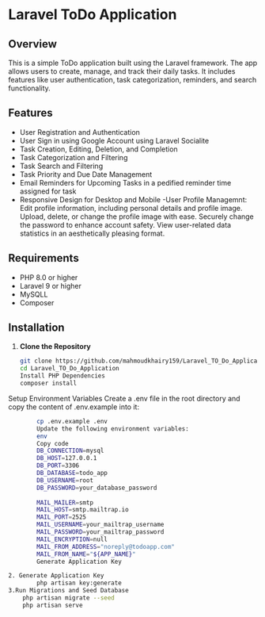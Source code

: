# Laravel ToDo Application

## Overview

This is a simple ToDo application built using the Laravel framework. The app allows users to create, manage, and track their daily tasks. It includes features like user authentication, task categorization, reminders, and search functionality.

## Features

- User Registration and Authentication
- User Sign in  using Google Account using Laravel Socialite
- Task Creation, Editing, Deletion, and Completion
- Task Categorization and Filtering
- Task Search and Filtering
- Task Priority and Due Date Management
- Email Reminders for Upcoming Tasks in a pedified reminder time assigned for task
- Responsive Design for Desktop and Mobile
-User Profile Managemnt:
Edit profile information, including personal details and profile image.
Upload, delete, or change the profile image with ease.
Securely change the password to enhance account safety.
View user-related data statistics in an aesthetically pleasing format.

  

## Requirements

- PHP 8.0 or higher
- Laravel 9 or higher
- MySQLL
- Composer

## Installation

1. **Clone the Repository**
   ```bash
   git clone https://github.com/mahmoudkhairy159/Laravel_TO_Do_Application.git
   cd Laravel_TO_Do_Application
   Install PHP Dependencies
   composer install
Setup Environment Variables
Create a .env file in the root directory and copy the content of .env.example into it:
```bash
        cp .env.example .env
        Update the following environment variables:
        env
        Copy code
        DB_CONNECTION=mysql
        DB_HOST=127.0.0.1
        DB_PORT=3306
        DB_DATABASE=todo_app
        DB_USERNAME=root
        DB_PASSWORD=your_database_password
        
        MAIL_MAILER=smtp
        MAIL_HOST=smtp.mailtrap.io
        MAIL_PORT=2525
        MAIL_USERNAME=your_mailtrap_username
        MAIL_PASSWORD=your_mailtrap_password
        MAIL_ENCRYPTION=null
        MAIL_FROM_ADDRESS="noreply@todoapp.com"
        MAIL_FROM_NAME="${APP_NAME}"
        Generate Application Key

2. Generate Application Key
        php artisan key:generate
3.Run Migrations and Seed Database
    php artisan migrate --seed
    php artisan serve
